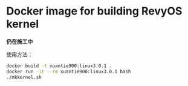# Docker image for building RevyOS kernel

**仍在施工中**

使用方法：

```bash
docker build -t xuantie900:linux3.0.1 .
docker run -it --rm xuantie900:linux3.0.1 bash
./mkkernel.sh
```

